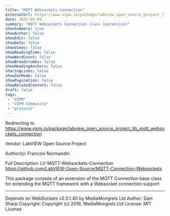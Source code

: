 ```yaml
---
title: "MQTT Websockets Connection"
externalUrl: https://www.vipm.io/package/labview_open_source_project_lib_mqtt_websockets_connection
date: 2022-05-09
summary: "MQTT Websockets Connection class (extension)"
showSummary: true
showAuthor: false
showEdit: false
showData: false
showViews: false
showReadingTime: false
showWordCount: false
showBreadcrumbs: false
showHeadingAnchors: false
sharingLinks: false
showZenMode: false
showPagination: false
showRelatedContent: false
draft: false
tags:
 - "VIPM"
 - "VIPM Community"
 - "protocol"
---
```


Redirecting to https://www.vipm.io/package/labview_open_source_project_lib_mqtt_websockets_connection

Vendor: LabVIEW Open Source Project

Author(s): Francois Normandin
 
Full Description:
LV-MQTT-Websockets-Connection
https://github.com/LabVIEW-Open-Source/MQTT-Connection-Websockets

This package consists of an extension of the MQTT Connection base class for extending the MQTT framework with a Websocket connection support


***************************

Depends on WebSockets v2.0.1.40 by MediaMongrels Ltd
Author: Sam Sharp
Copyright: Copyright (c) 2019, MediaMongrels Ltd
License: MIT License
